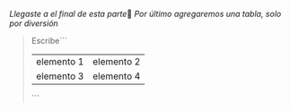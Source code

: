 _Llegaste a el final de esta parte_:clap:
_Por último agregaremos una tabla, solo por diversión_
>Escribe```<table><tr><td>elemento 1</td><td>elemento 2</td></tr><tr><td>elemento 3</td><td>elemento 4</td></tr>
</table> ```